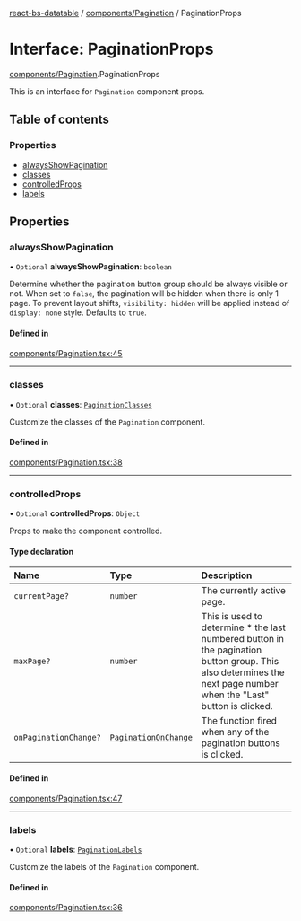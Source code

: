 [react-bs-datatable](../README.md) / [components/Pagination](../modules/components_Pagination.md) / PaginationProps

# Interface: PaginationProps

[components/Pagination](../modules/components_Pagination.md).PaginationProps

This is an interface for `Pagination` component props.

## Table of contents

### Properties

- [alwaysShowPagination](components_Pagination.PaginationProps.md#alwaysshowpagination)
- [classes](components_Pagination.PaginationProps.md#classes)
- [controlledProps](components_Pagination.PaginationProps.md#controlledprops)
- [labels](components_Pagination.PaginationProps.md#labels)

## Properties

### alwaysShowPagination

• `Optional` **alwaysShowPagination**: `boolean`

Determine whether the pagination button group should be always visible or not.
When set to `false`, the pagination will be hidden when there is only 1 page.
To prevent layout shifts, `visibility: hidden` will be applied instead of
`display: none` style. Defaults to `true`.

#### Defined in

[components/Pagination.tsx:45](https://github.com/imballinst/react-bs-datatable/blob/798f739/src/components/Pagination.tsx#L45)

___

### classes

• `Optional` **classes**: [`PaginationClasses`](components_Pagination.PaginationClasses.md)

Customize the classes of the `Pagination` component.

#### Defined in

[components/Pagination.tsx:38](https://github.com/imballinst/react-bs-datatable/blob/798f739/src/components/Pagination.tsx#L38)

___

### controlledProps

• `Optional` **controlledProps**: `Object`

Props to make the component controlled.

#### Type declaration

| Name | Type | Description |
| :------ | :------ | :------ |
| `currentPage?` | `number` | The currently active page. |
| `maxPage?` | `number` | This is used to determine * the last numbered button in the pagination button group. This also determines the next page number when the "Last" button is clicked. |
| `onPaginationChange?` | [`PaginationOnChange`](../modules/helpers_types.md#paginationonchange) | The function fired when any of the pagination buttons is clicked. |

#### Defined in

[components/Pagination.tsx:47](https://github.com/imballinst/react-bs-datatable/blob/798f739/src/components/Pagination.tsx#L47)

___

### labels

• `Optional` **labels**: [`PaginationLabels`](components_Pagination.PaginationLabels.md)

Customize the labels of the `Pagination` component.

#### Defined in

[components/Pagination.tsx:36](https://github.com/imballinst/react-bs-datatable/blob/798f739/src/components/Pagination.tsx#L36)
